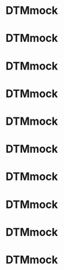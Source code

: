 # DTMmock
# DTMmock
# DTMmock
# DTMmock
# DTMmock
# DTMmock
# DTMmock
# DTMmock
# DTMmock
# DTMmock
